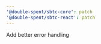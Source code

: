 ```yaml
---
'@double-spent/sbtc-core': patch
'@double-spent/sbtc-react': patch
---
```


Add better error handling
